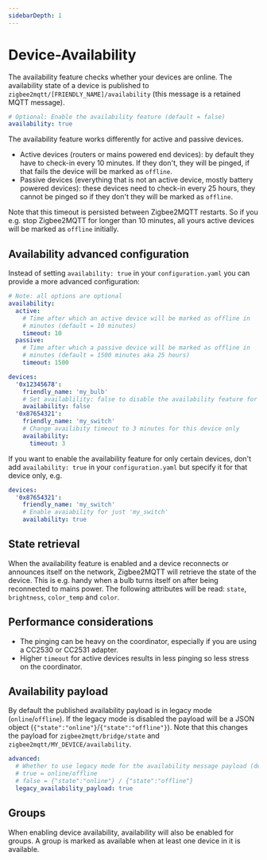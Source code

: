 ```yaml
---
sidebarDepth: 1
---
```


# Device-Availability

The availability feature checks whether your devices are online. The availability state of a device is published
to `zigbee2mqtt/[FRIENDLY_NAME]/availability` (this message is a retained MQTT message). 

```yaml
# Optional: Enable the availability feature (default = false)
availability: true
```

The availability feature works differently for active and passive devices.

- Active devices (routers or mains powered end devices): by default they have to check-in every 10 minutes. If they
  don't, they will be pinged, if that fails the device will be marked as `offline`.
- Passive devices (everything that is not an active device, mostly battery powered devices): these devices need to
  check-in every 25 hours, they cannot be pinged so if they don't they will be marked as `offline`.

Note that this timeout is persisted between Zigbee2MQTT restarts. So if you e.g. stop Zigbee2MQTT for longer than 10
minutes, all yours active devices will be marked as `offline` initially.

## Availability advanced configuration

Instead of setting `availability: true` in your `configuration.yaml` you can provide a more advanced configuration:

```yaml
# Note: all options are optional
availability:
  active:
    # Time after which an active device will be marked as offline in
    # minutes (default = 10 minutes)
    timeout: 10
  passive:
    # Time after which a passive device will be marked as offline in
    # minutes (default = 1500 minutes aka 25 hours)
    timeout: 1500

devices:
  '0x12345678':
    friendly_name: 'my_bulb'
    # Set availablility: false to disable the availability feature for a specific device
    availability: false
  '0x87654321':
    friendly_name: 'my_switch'
    # Change availibity timeout to 3 minutes for this device only
    availability:
      timeout: 3
```

If you want to enable the availability feature for only certain devices, don't add `availability: true` in
your `configuration.yaml` but specify it for that device only, e.g.

```yaml
devices:
  '0x87654321':
    friendly_name: 'my_switch'
    # Enable avaiability for just 'my_switch'
    availability: true
```

## State retrieval

When the availability feature is enabled and a device reconnects or announces itself on the network, Zigbee2MQTT will retrieve the
state of the device. This is e.g. handy when a bulb turns itself on after being reconnected to mains power. The
following attributes will be read: `state`, `brightness`, `color_temp` and `color`.

## Performance considerations

- The pinging can be heavy on the coordinator, especially if you are using a CC2530 or CC2531 adapter.
- Higher `timeout` for active devices results in less pinging so less stress on the coordinator.

## Availability payload
By default the published availability payload is in legacy mode (`online`/`offline`). If the legacy mode is disabled the payload will be a JSON object (`{"state":"online"}`/`{"state":"offline"}`). Note that this changes the payload for `zigbee2mqtt/bridge/state` and `zigbee2mqtt/MY_DEVICE/availability`.

```yaml
advanced:
  # Whether to use legacy mode for the availability message payload (default: true)
  # true = online/offline
  # false = {"state":"online"} / {"state":"offline"}
  legacy_availability_payload: true
```

## Groups
When enabling device availability, availability will also be enabled for groups. A group is marked as available when at least one device in it is available.
